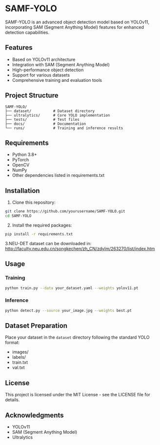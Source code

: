 # SAMF-YOLO

SAMF-YOLO is an advanced object detection model based on YOLOv11, incorporating SAM (Segment Anything Model) features for enhanced detection capabilities.

## Features

- Based on YOLOv11 architecture
- Integration with SAM (Segment Anything Model)
- High-performance object detection
- Support for various datasets
- Comprehensive training and evaluation tools

## Project Structure

```
SAMF-YOLO/
├── dataset/          # Dataset directory
├── ultralytics/      # Core YOLO implementation
├── tests/            # Test files
├── docs/             # Documentation
└── runs/             # Training and inference results
```

## Requirements

- Python 3.8+
- PyTorch
- OpenCV
- NumPy
- Other dependencies listed in requirements.txt

## Installation

1. Clone this repository:
```bash
git clone https://github.com/yourusername/SAMF-YOLO.git
cd SAMF-YOLO
```

2. Install the required packages:
```bash
pip install -r requirements.txt
```
3.NEU-DET dataset can be downloaded in:
http://faculty.neu.edu.cn/songkechen/zh_CN/zdylm/263270/list/index.htm

## Usage

### Training

```bash
python train.py --data your_dataset.yaml --weights yolov11.pt
```

### Inference

```bash
python detect.py --source your_image.jpg --weights best.pt
```

## Dataset Preparation

Place your dataset in the `dataset` directory following the standard YOLO format:
- images/
- labels/
- train.txt
- val.txt

## License

This project is licensed under the MIT License - see the LICENSE file for details.

## Acknowledgments

- YOLOv11
- SAM (Segment Anything Model)
- Ultralytics 
